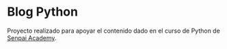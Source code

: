 
# Blog Python

Proyecto realizado para apoyar el contenido dado en el curso de Python de [Senpai Academy](https://www.senpaiacademy.com/).
